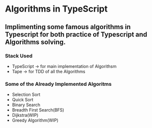 # Algorithms in TypeScript

## Implimenting some famous algorithms in Typescript for both practice of Typescript and Algorithms solving.

### Stack Used
* TypeScript -> for main implementation of Algorithsm
* Tape -> for TDD of all the Algorithms

### Some of the Already Implemented Algoritms
* Selection Sort
* Quick Sort
* Binary Search
* Breadth First Search(BFS)
* Dijkstra(WIP)
* Greedy Algorithm(WIP)